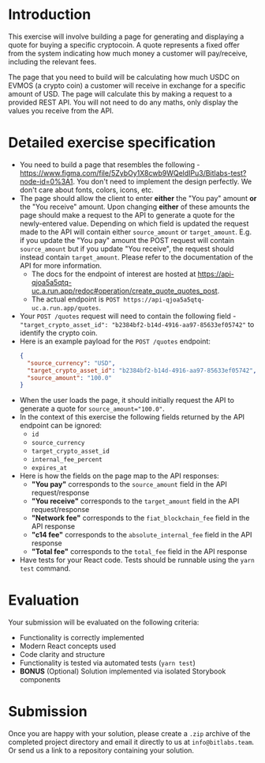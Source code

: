 # Introduction
This exercise will involve building a page for generating and displaying a quote for buying a specific cryptocoin.
A quote represents a fixed offer from the system indicating how much money a
customer will pay/receive, including the relevant fees.

The page that you need to build will be calculating how much USDC on EVMOS (a crypto coin) a customer will receive
in exchange for a specific amount of USD. The page will calculate this by making a request to a provided REST API.
You will not need to do any maths, only display the values you receive from the API.

# Detailed exercise specification
- You need to build a page that resembles the following -
  https://www.figma.com/file/5ZybOy1X8cwb9WQeldIPu3/Bitlabs-test?node-id=0%3A1.
  You don't need to implement the design perfectly. We don't care about fonts, colors, icons, etc.
- The page should allow the client to enter **either** the "You pay" amount **or** the "You receive" amount.
  Upon changing **either** of these amounts the page should make a request to the API to generate a quote for
  the newly-entered value. Depending on which field is updated the request made to the API will contain either
  `source_amount` or `target_amount`. E.g. if you update the "You pay" amount the POST request will contain
  `source_amount` but if you update "You receive", the request should instead contain `target_amount`.
  Please refer to the documentation of the API for more information.
  - The docs for the endpoint of interest are hosted at
https://api-qjoa5a5qtq-uc.a.run.app/redoc#operation/create_quote_quotes_post.
  - The actual endpoint is
`POST https://api-qjoa5a5qtq-uc.a.run.app/quotes`.
- Your `POST /quotes` request will need to contain the following field -
  `"target_crypto_asset_id": "b2384bf2-b14d-4916-aa97-85633ef05742"` to identify the crypto coin.
- Here is an example payload for the `POST /quotes` endpoint:
  ```json
  {
    "source_currency": "USD",
    "target_crypto_asset_id": "b2384bf2-b14d-4916-aa97-85633ef05742",
    "source_amount": "100.0"
  }
  ```
- When the user loads the page, it should initially request the API to generate a quote for `source_amount="100.0"`.
- In the context of this exercise the following fields returned by the API endpoint can be ignored:
  - `id`
  - `source_currency`
  - `target_crypto_asset_id`
  - `internal_fee_percent`
  - `expires_at`
- Here is how the fields on the page map to the API responses:
  - **"You pay"** corresponds to the `source_amount` field in the API request/response
  - **"You receive"** corresponds to the `target_amount` field in the API request/response
  - **"Network fee"** corresponds to the `fiat_blockchain_fee` field in the API response
  - **"c14 fee"** corresponds to the `absolute_internal_fee` field in the API response
  - **"Total fee"** corresponds to the `total_fee` field in the API response
- Have tests for your React code. Tests should be runnable using the `yarn test` command.

# Evaluation

Your submission will be evaluated on the following criteria:

- Functionality is correctly implemented
- Modern React concepts used
- Code clarity and structure
- Functionality is tested via automated tests (`yarn test`)
- **BONUS** (Optional) Solution implemented via isolated Storybook components

# Submission

Once you are happy with your solution, please create a `.zip` archive of the completed
project directory and email it directly to us at `info@bitlabs.team`.
Or send us a link to a repository containing your solution.
